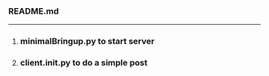 ### README.md

------

1. ### minimalBringup.py to start server

2. ### client.__init__.py to do a simple post


